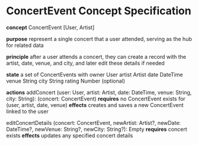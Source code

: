 # ConcertEvent Concept Specification

**concept** ConcertEvent [User, Artist]

**purpose** represent a single concert that a user attended, serving as the hub for related data

**principle** after a user attends a concert, they can create a record with the artist, date, venue, and city, and later edit these details if needed

**state**
a set of ConcertEvents with
owner User
artist Artist
date DateTime
venue String
city String
rating Number (optional)

**actions**
addConcert (user: User, artist: Artist, date: DateTime, venue: String, city: String): (concert: ConcertEvent)
**requires** no ConcertEvent exists for (user, artist, date, venue)
**effects** creates and saves a new ConcertEvent linked to the user

editConcertDetails (concert: ConcertEvent, newArtist: Artist?, newDate: DateTime?, newVenue: String?, newCity: String?): Empty
**requires** concert exists
**effects** updates any specified concert details
